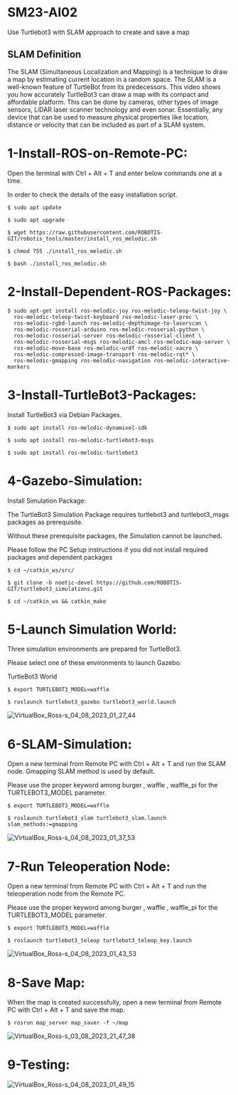 # SM23-AI02
Use Turtlebot3 with SLAM approach to create and save a map
## SLAM Definition
The SLAM (Simultaneous Localization and Mapping) is a technique to draw a map by estimating current location in a random space. 
The SLAM is a well-known feature of TurtleBot from its predecessors.
This video shows you how accurately TurtleBot3 can draw a map with its compact and affordable platform.
This can be done by cameras, other types of image sensors, LiDAR laser scanner technology and even sonar.
Essentially, any device that can be used to measure physical properties like location, distance or velocity that can be included as part of a SLAM system.

# 1-Install-ROS-on-Remote-PC:
Open the terminal with Ctrl + Alt + T and enter below commands one at a time.

In order to check the details of the easy installation script.

```
$ sudo apt update
```

```
$ sudo apt upgrade
```

```
$ wget https://raw.githubusercontent.com/ROBOTIS-GIT/robotis_tools/master/install_ros_melodic.sh
```

```
$ chmod 755 ./install_ros_melodic.sh
```
```
$ bash ./install_ros_melodic.sh
```

# 2-Install-Dependent-ROS-Packages:
```
$ sudo apt-get install ros-melodic-joy ros-melodic-teleop-twist-joy \
  ros-melodic-teleop-twist-keyboard ros-melodic-laser-proc \
  ros-melodic-rgbd-launch ros-melodic-depthimage-to-laserscan \
  ros-melodic-rosserial-arduino ros-melodic-rosserial-python \
  ros-melodic-rosserial-server ros-melodic-rosserial-client \
  ros-melodic-rosserial-msgs ros-melodic-amcl ros-melodic-map-server \
  ros-melodic-move-base ros-melodic-urdf ros-melodic-xacro \
  ros-melodic-compressed-image-transport ros-melodic-rqt* \
  ros-melodic-gmapping ros-melodic-navigation ros-melodic-interactive-markers
```

# 3-Install-TurtleBot3-Packages:

Install TurtleBot3 via Debian Packages.
```
$ sudo apt install ros-melodic-dynamixel-sdk
```
```
$ sudo apt install ros-melodic-turtlebot3-msgs
```
```
$ sudo apt install ros-melodic-turtlebot3
```
# 4-Gazebo-Simulation:

Install Simulation Package:

The TurtleBot3 Simulation Package requires turtlebot3 and turtlebot3_msgs packages as prerequisite. 

Without these prerequisite packages, the Simulation cannot be launched.

Please follow the PC Setup instructions if you did not install required packages and dependent packages
```
$ cd ~/catkin_ws/src/
```
```
$ git clone -b noetic-devel https://github.com/ROBOTIS-GIT/turtlebot3_simulations.git
```
```
$ cd ~/catkin_ws && catkin_make
```
# 5-Launch Simulation World:

Three simulation environments are prepared for TurtleBot3.

Please select one of these environments to launch Gazebo.

TurtleBot3 World
```
$ export TURTLEBOT3_MODEL=waffle
```
```
$ roslaunch turtlebot3_gazebo turtlebot3_world.launch
```
![VirtualBox_Ross-s_04_08_2023_01_27_44](https://github.com/Layan-Alsaqer/SM23-AI02/assets/138806858/0437aa56-72d8-4910-9e97-21af840d448a)

# 6-SLAM-Simulation:

Open a new terminal from Remote PC with Ctrl + Alt + T and run the SLAM node.
Gmapping SLAM method is used by default.

Please use the proper keyword among burger , waffle , waffle_pi for the TURTLEBOT3_MODEL parameter.
```
$ export TURTLEBOT3_MODEL=waffle
```
```
$ roslaunch turtlebot3_slam turtlebot3_slam.launch slam_methods:=gmapping
```


![VirtualBox_Ross-s_04_08_2023_01_37_53](https://github.com/Layan-Alsaqer/SM23-AI02/assets/138806858/b3ed32ce-a89e-4688-9eea-3d0503434cc8)

# 7-Run Teleoperation Node:
Open a new terminal from Remote PC with Ctrl + Alt + T and run the teleoperation node from the Remote PC.

Please use the proper keyword among burger , waffle , waffle_pi for the TURTLEBOT3_MODEL parameter.
```
$ export TURTLEBOT3_MODEL=waffle
```
```
$ roslaunch turtlebot3_teleop turtlebot3_teleop_key.launch
```


![VirtualBox_Ross-s_04_08_2023_01_43_53](https://github.com/Layan-Alsaqer/SM23-AI02/assets/138806858/b9304025-05c8-42ac-b7e3-af15017f5e9a)

# 8-Save Map:

When the map is created successfully, open a new terminal from Remote PC with Ctrl + Alt + T and save the map.
```
$ rosrun map_server map_saver -f ~/map
```
![VirtualBox_Ross-s_03_08_2023_21_47_38](https://github.com/Layan-Alsaqer/SM23-AI02/assets/138806858/46f92aa9-65c7-4c62-8d76-3df41f660073)

# 9-Testing:
![VirtualBox_Ross-s_04_08_2023_01_49_15](https://github.com/Layan-Alsaqer/SM23-AI02/assets/138806858/8e5728cd-fdcd-4820-8c85-03c068f45dc8)

